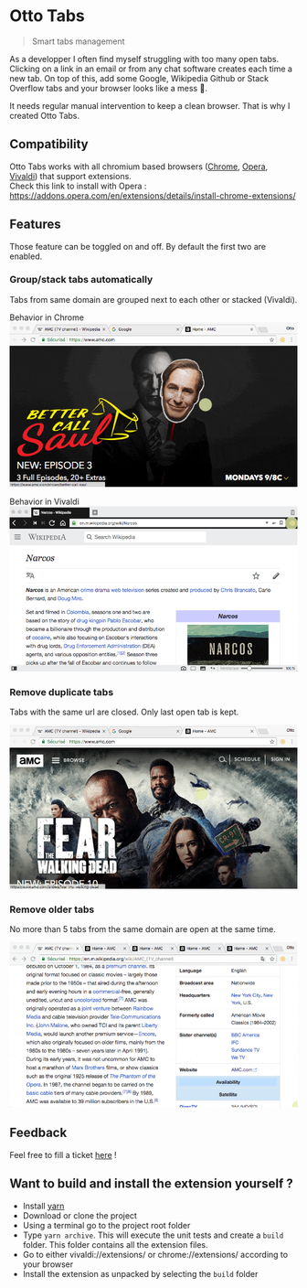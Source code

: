 # Otto Tabs

>Smart tabs management

As a developper I often find myself struggling with too many open tabs.  
Clicking on a link in an email or from any chat software creates each time a new tab. On top of this, add some Google, Wikipedia Github or Stack Overflow tabs and your browser looks like a mess 😤.

It needs regular manual intervention to keep a clean browser. That is why I created Otto Tabs.

## Compatibility

Otto Tabs works with all chromium based browsers ([Chrome](https://www.google.fr/chrome), [Opera](https://www.opera.com), [Vivaldi](https://vivaldi.com)) that support extensions.  
Check this link to install with Opera : https://addons.opera.com/en/extensions/details/install-chrome-extensions/

## Features

Those feature can be toggled on and off. By default the first two are enabled.

### Group/stack tabs automatically

Tabs from same domain are grouped next to each other or stacked (Vivaldi).

Behavior in Chrome
![](pictures/grouped.gif)


Behavior in Vivaldi
![](pictures/stacked.gif)

### Remove duplicate tabs

Tabs with the same url are closed. Only last open tab is kept.

![](pictures/duplicated.gif)

### Remove older tabs

No more than 5 tabs from the same domain are open at the same time.

![](pictures/same_host.gif)

## Feedback

Feel free to fill a ticket [here](https://github.com/Benlenem/chrome-otto-tabs/issues) !

## Want to build and install the extension yourself ?

* Install [yarn](https://classic.yarnpkg.com/en/docs/install/)
* Download or clone the project
* Using a terminal go to the project root folder
* Type `yarn archive`. This will execute the unit tests and create a `build` folder. This folder contains all the extension files.
* Go to either vivaldi://extensions/ or chrome://extensions/ according to your browser
* Install the extension as unpacked by selecting the `build` folder

